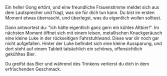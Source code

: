 Ein heller Gong ertönt, und eine freundliche Frauenstimme meldet sich aus dem Lautsprecher und fragt, was sie 
für dich tun kann. Du bist im ersten Moment etwas überrascht, und überlegst, was du eigentlich wollen solltest. 

Dann antwortest du: "Ich hätte eigentlich ganz gern ein kühles Altbier!".
Im nächsten Moment öffnet sich mit einem leisen, metallischen Knackgeräusch eine kleine Luke in der rückseitigen 
Fahrstuhlwand. Diese war dir noch gar nicht aufgefallen. Hinter der Luke befindet sich eine kleine Aussparung, 
und dort steht auf einem Tablett tatsächlich ein schönes, offensichtlich gekühltes Bier.

Du greifst das Bier und während des Trinkens verlierst du dich in dem erfrischenden Geschmack.